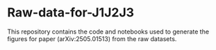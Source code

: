 # Raw-data-for-J1J2J3
This repository contains the code and notebooks used to generate the figures for paper (arXiv:2505.01513) from the raw datasets.
